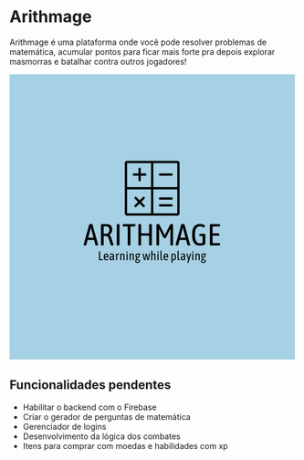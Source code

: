 
# Arithmage

Arithmage é uma plataforma onde você pode resolver problemas de matemática, acumular pontos para ficar mais forte pra depois explorar masmorras e batalhar contra outros jogadores!


![Logo](./logo-with-name.png)


## Funcionalidades pendentes

- Habilitar o backend com o Firebase
- Criar o gerador de perguntas de matemática
- Gerenciador de logins
- Desenvolvimento da lógica dos combates
- Itens para comprar com moedas e habilidades com xp

